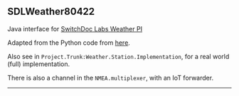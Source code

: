 ## SDLWeather80422

Java interface for [SwitchDoc Labs Weather PI](http://www.switchdoc.com/weatherpi-solar-powered-raspberry-pi-project/)

Adapted from the Python code from [here](https://github.com/switchdoclabs/RaspberryPi-WeatherPiArduino).

Also see in `Project.Trunk:Weather.Station.Implementation`, for a real world (full) implementation.

There is also a channel in the `NMEA.multiplexer`, with an IoT forwarder.

---
